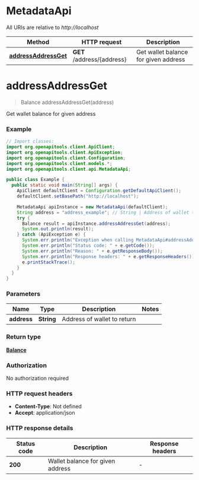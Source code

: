 # MetadataApi

All URIs are relative to *http://localhost*

Method | HTTP request | Description
------------- | ------------- | -------------
[**addressAddressGet**](MetadataApi.md#addressAddressGet) | **GET** /address/{address} | Get wallet balance for given address


<a name="addressAddressGet"></a>
# **addressAddressGet**
> Balance addressAddressGet(address)

Get wallet balance for given address

### Example
```java
// Import classes:
import org.openapitools.client.ApiClient;
import org.openapitools.client.ApiException;
import org.openapitools.client.Configuration;
import org.openapitools.client.models.*;
import org.openapitools.client.api.MetadataApi;

public class Example {
  public static void main(String[] args) {
    ApiClient defaultClient = Configuration.getDefaultApiClient();
    defaultClient.setBasePath("http://localhost");

    MetadataApi apiInstance = new MetadataApi(defaultClient);
    String address = "address_example"; // String | Address of wallet to return
    try {
      Balance result = apiInstance.addressAddressGet(address);
      System.out.println(result);
    } catch (ApiException e) {
      System.err.println("Exception when calling MetadataApi#addressAddressGet");
      System.err.println("Status code: " + e.getCode());
      System.err.println("Reason: " + e.getResponseBody());
      System.err.println("Response headers: " + e.getResponseHeaders());
      e.printStackTrace();
    }
  }
}
```

### Parameters

Name | Type | Description  | Notes
------------- | ------------- | ------------- | -------------
 **address** | **String**| Address of wallet to return |

### Return type

[**Balance**](Balance.md)

### Authorization

No authorization required

### HTTP request headers

 - **Content-Type**: Not defined
 - **Accept**: application/json

### HTTP response details
| Status code | Description | Response headers |
|-------------|-------------|------------------|
**200** | Wallet balance for given address |  -  |

